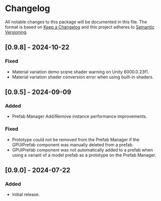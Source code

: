 # Changelog
All notable changes to this package will be documented in this file.
The format is based on [Keep a Changelog](http://keepachangelog.com/en/1.0.0/) and this project adheres to [Semantic Versioning](http://semver.org/spec/v2.0.0.html).

## [0.9.8] - 2024-10-22

### Fixed
- Material variation demo scene shader warning on Unity 6000.0.23f1.
- Material variation shader conversion error when using built-in shaders.

## [0.9.5] - 2024-09-09

### Added
- Prefab Manager Add/Remove instance performance improvements.

### Fixed
- Prototype could not be removed from the Prefab Manager if the GPUIPrefab component was manually deleted from a prefab.
- GPUIPrefab component was not automatically added to a prefab when using a variant of a model prefab as a prototype on the Prefab Manager.

## [0.9.0] - 2024-07-22

### Added
- Initial release.